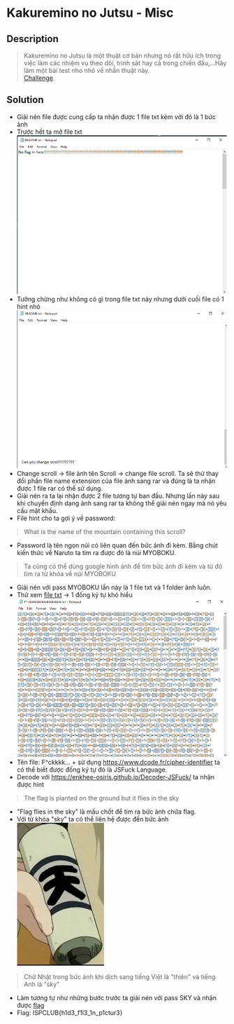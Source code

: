 # Kakuremino no Jutsu - Misc
## Description
> Kakuremino no Jutsu là một thuật cơ bản nhưng nó rất hữu ích trong việc làm các nhiệm vụ theo dõi, trinh sát hay cả trong chiến đấu,...Hãy làm một bài test nho nhỏ về nhẫn thuật này.                                                                                                                                                                  
[Challenge](img/Challenge.rar)
## Solution
- Giải nén file được cung cấp ta nhận được 1 file txt kèm với đó là 1 bức ảnh 
- Trước hết ta mở file txt                                                      
![](img/1.png)
- Tưởng chừng như không có gì trong file txt này nhưng dưới cuối file có 1 hint nhỏ
![](img/2.png)
- Change scroll -> file ảnh tên Scroll -> change file scroll. Ta sẽ thử thay đổi phần file name extension của file ảnh sang rar và đúng là ta nhận được 1 file rar có thể sử dụng.
- Giải nén ra ta lại nhận được 2 file tương tự ban đầu. Nhưng lần này sau khi chuyển định dạng ảnh sang rar ta không thể giải nén ngay mà nó yêu cầu mật khẩu.
- File hint cho ta gợi ý về password:
>What is the name of the mountain containing this scroll?

- Password là tên ngọn núi có liên quan đến bức ảnh đi kèm. Bằng chút kiến thức về Naruto ta tìm ra được đó là núi MYOBOKU.
> Ta cũng có thể dùng google hình ảnh để tìm bức ảnh đi kèm và từ đó tìm ra từ khóa về núi MYOBOKU

- Giải nén với pass MYOBOKU lần này là 1 file txt và 1 folder ảnh luôn.
- Thử xem [file txt](img/F^ckkkkkkkkkkkkkkkkkkkk.txt) -> 1 đống ký tự khó hiểu
![](img/3.png)
- Tên file: F^ckkkk... + sử dụng https://www.dcode.fr/cipher-identifier ta có thể biết được đống ký tự đó là JSFuck Language.
- Decode với https://enkhee-osiris.github.io/Decoder-JSFuck/ ta nhận được hint 
> The flag is planted on the ground but it flies in the sky
 - "Flag flies in the sky" là mấu chốt để tìm ra bức ảnh chứa flag.
 - Với từ khóa "sky" ta có thể liên hệ được đến bức ảnh                                                           
 ![](img/4.png)
 > Chữ Nhật trong bức ảnh khi dịch sang tiếng Việt là "thiên" và tiếng Anh là "sky"

- Làm tương tự như những bước trước ta giải nén với pass SKY và nhận được [flag](img/flag.txt)
- Flag: ISPCLUB{h1d3_f1l3_1n_p1ctur3}